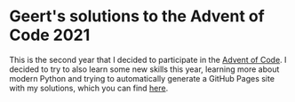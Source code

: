 # Geert's solutions to the Advent of Code 2021 

This is the second year that I decided to participate in the [Advent of Code](https://adventofcode.com/). I decided to
try to also learn some new skills this year, learning more about modern Python and trying to automatically generate a
GitHub Pages site with my solutions, which you can find [here](http://geertlitjens.nl/advent-of-code-2021/). 
